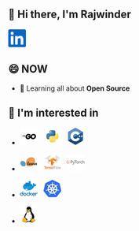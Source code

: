 ## 👋 Hi there, I'm Rajwinder

<a href="https://www.linkedin.com/in/mahalrajwinder/" target="_blank"><img alt="Rajwinder Mahal | LinkedIn" height="36" src="./assets/linkedin.svg" /></a>

## 😄 NOW

- 🌱 Learning all about **Open Source**

## 👀 I'm interested in

- <code><a href="https://github.com/topics/go" target="_blank"><img height="36" src="https://raw.githubusercontent.com/github/explore/80688e429a7d4ef2fca1e82350fe8e3517d3494d/topics/go/go.png"></a></code>
&nbsp;&nbsp;<code><a href="https://github.com/topics/python" target="_blank"><img height="36" src="https://raw.githubusercontent.com/github/explore/80688e429a7d4ef2fca1e82350fe8e3517d3494d/topics/python/python.png"></a></code>
&nbsp;&nbsp;<code><a href="https://github.com/topics/cpp" target="_blank"><img height="36" src="https://raw.githubusercontent.com/github/explore/80688e429a7d4ef2fca1e82350fe8e3517d3494d/topics/cpp/cpp.png"></a></code>

- <code><a href="https://github.com/topics/scikit-learn" target="_blank"><img height="36" src="https://raw.githubusercontent.com/github/explore/80688e429a7d4ef2fca1e82350fe8e3517d3494d/topics/scikit-learn/scikit-learn.png"></a></code>
&nbsp;&nbsp;<code><a href="https://github.com/topics/tensorflow" target="_blank"><img height="36" src="https://raw.githubusercontent.com/github/explore/80688e429a7d4ef2fca1e82350fe8e3517d3494d/topics/tensorflow/tensorflow.png"></a></code>
&nbsp;&nbsp;<code><a href="https://github.com/topics/pytorch" target="_blank"><img height="36" src="https://raw.githubusercontent.com/github/explore/224672533a7f836ad6bf142e4dee61217cfc100e/topics/pytorch/pytorch.png"></a></code>

- <code><a href="https://github.com/topics/docker" target="_blank"><img height="36" src="https://raw.githubusercontent.com/github/explore/80688e429a7d4ef2fca1e82350fe8e3517d3494d/topics/docker/docker.png"></a></code>
&nbsp;&nbsp;<code><a href="https://github.com/topics/kubernetes" target="_blank"><img height="36" src="https://raw.githubusercontent.com/github/explore/80688e429a7d4ef2fca1e82350fe8e3517d3494d/topics/kubernetes/kubernetes.png"></a></code>

- <code><a href="https://github.com/topics/linux" target="_blank"><img height="36" src="https://raw.githubusercontent.com/github/explore/80688e429a7d4ef2fca1e82350fe8e3517d3494d/topics/linux/linux.png"></a></code>
